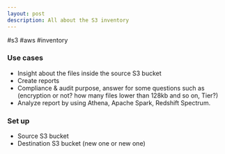 ```yaml
---
layout: post
description: All about the S3 inventory
---
```


#s3 #aws #inventory

### Use cases
- Insight about the files inside the source S3 bucket
- Create reports
- Compliance & audit purpose, answer for some questions such as (encryption or not? how many files lower than 128kb and so on, Tier?)
- Analyze report by using Athena, Apache Spark, Redshift Spectrum.

### Set up
- Source S3 bucket
- Destination S3 bucket (new one or new one)